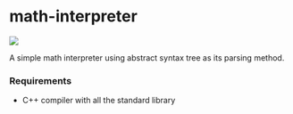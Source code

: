 # math-interpreter

<img src="https://res.cloudinary.com/du2dgpdyq/image/upload/v1615962851/article_kvnmxl.png"/>

A simple math interpreter using abstract syntax tree as its parsing method.

### Requirements
- C++ compiler with all the standard library

